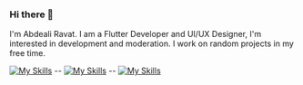 ### Hi there 👋

I'm Abdeali Ravat. I am a Flutter Developer and UI/UX Designer,  I'm interested in development and moderation. I work on random projects in my free time.

[![My Skills](https://skillicons.dev/icons?i=flutter,dart,androidstudio,vscode,firebase&theme=dark)](https://skillicons.dev)  --  [![My Skills](https://skillicons.dev/icons?i=html,css,git,github&theme=dark)](https://skillicons.dev)  --  [![My Skills](https://skillicons.dev/icons?i=figma,ps,ai&theme=dark)](https://skillicons.dev)
